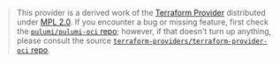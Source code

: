 > This provider is a derived work of the [Terraform Provider](https://github.com/terraform-providers/terraform-provider-oci)
> distributed under [MPL 2.0](https://www.mozilla.org/en-US/MPL/2.0/). If you encounter a bug or missing feature,
> first check the [`pulumi/pulumi-oci` repo](https://github.com/pulumi/pulumi-oci/issues); however, if that doesn't turn up anything,
> please consult the source [`terraform-providers/terraform-provider-oci` repo](https://github.com/terraform-providers/terraform-provider-oci/issues).